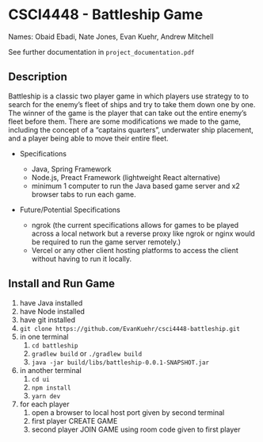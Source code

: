 # CSCI4448 - Battleship Game
Names: Obaid Ebadi, Nate Jones, Evan Kuehr, Andrew Mitchell

See further documentation in `project_documentation.pdf`

## Description
Battleship is a classic two player game in which players use strategy to to search for the enemy’s fleet of ships and try to take them down one by one. The winner of the game is the player that can take out the entire enemy’s fleet before them. There are some modifications we made to the game, including the concept of a “captains quarters”, underwater ship placement, and a player being able to move their entire fleet.

* Specifications
   - Java, Spring Framework
   - Node.js, Preact Framework (lightweight React alternative)
   - minimum 1 computer to run the Java based game server and x2 browser tabs to run each game.

* Future/Potential Specifications
   - ngrok (the current specifications allows for games to be played across a local network but a reverse proxy like ngrok or nginx would be required to run the game server remotely.)
   - Vercel or any other client hosting platforms to access the client without having to run it locally.


## Install and Run Game
1. have Java installed
2. have Node installed
3. have git installed
4. `git clone https://github.com/EvanKuehr/csci4448-battleship.git`
5. in one terminal
   1. `cd battleship`
   2. `gradlew build` or `./gradlew build`
   3. `java -jar build/libs/battleship-0.0.1-SNAPSHOT.jar`
6. in another terminal
   1. `cd ui`
   2. `npm install`
   3. `yarn dev`
7. for each player
   1. open a browser to local host port given by second terminal
   2. first player CREATE GAME
   3. second player JOIN GAME using room code given to first player
